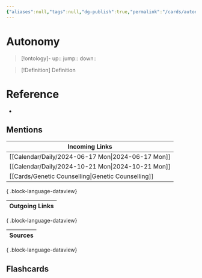 ```yaml
---
{"aliases":null,"tags":null,"dg-publish":true,"permalink":"/cards/autonomy/","dgPassFrontmatter":true}
---
```


# Autonomy

> [!ontology]-
> up:: 
> jump:: 
> down:: 

> [!Definition] Definition

# Reference

- 

## Mentions

| Incoming Links                                        |
| ----------------------------------------------------- |
| [[Calendar/Daily/2024-06-17 Mon\|2024-06-17 Mon]]  |
| [[Calendar/Daily/2024-10-21 Mon\|2024-10-21 Mon]]  |
| [[Cards/Genetic Counselling\|Genetic Counselling]] |

{ .block-language-dataview}

| Outgoing Links |
| -------------- |

{ .block-language-dataview}

| Sources |
| ------- |

{ .block-language-dataview}

## Flashcards
